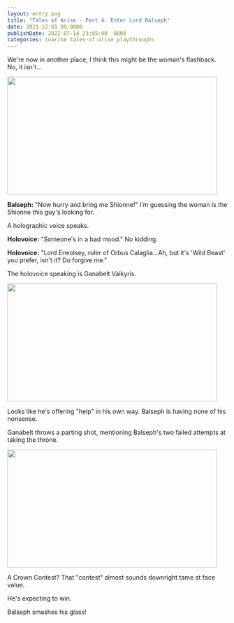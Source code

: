 ```yaml
---
layout: entry.pug
title: "Tales of Arise - Part 4: Enter Lord Balseph"
date: 2021-12-01 09-0800
publishDate: 2022-07-14 23:05:00 -0800
categories: toarise tales-of-arise playthroughs
---
```


We're now in another place, I think this might be the woman's flashback. No, it isn't...

<img src="https://i.imgur.com/7HcPZmc.png" id="hd-liveblog" width="480" height="270" />

**Balseph:** "Now hurry and bring me Shionne!" I'm guessing the woman is the Shionne this guy's looking for.

A holographic voice speaks.

**Holovoice:** "Someone's in a bad mood." No kidding.

**Holovoice:** "Lord Erwolsey, ruler of Orbus Calaglia...Ah, but it's 'Wild Beast' you prefer, isn't it? Do forgive me."

The holovoice speaking is Ganabelt Valkyris.

<img src="https://i.imgur.com/myxveZy.png" id="hd-liveblog" width="480" height="270" />

Looks like he's offering "help" in his own way. Balseph is having none of his nonsense.

Ganabelt throws a parting shot, mentioning Balseph's two failed attempts at taking the throne.

<img src="https://i.imgur.com/w6095T2.png" id="hd-liveblog" width="480" height="270" />

A Crown Contest? That "contest" almost sounds downright tame at face value.

He's expecting to win.

Balseph smashes his glass!